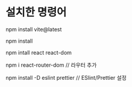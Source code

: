# 설치한 명령어

npm install vite@latest

npm install

npm intall react react-dom


npm i react-router-dom // 라우터 추가

npm install -D eslint prettier // ESlint/Prettier 설정
